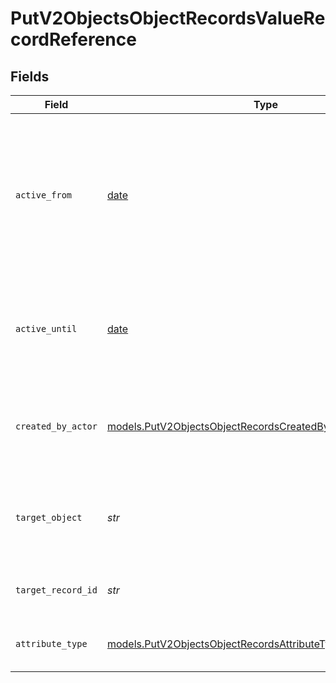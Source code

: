 # PutV2ObjectsObjectRecordsValueRecordReference


## Fields

| Field                                                                                                                              | Type                                                                                                                               | Required                                                                                                                           | Description                                                                                                                        | Example                                                                                                                            |
| ---------------------------------------------------------------------------------------------------------------------------------- | ---------------------------------------------------------------------------------------------------------------------------------- | ---------------------------------------------------------------------------------------------------------------------------------- | ---------------------------------------------------------------------------------------------------------------------------------- | ---------------------------------------------------------------------------------------------------------------------------------- |
| `active_from`                                                                                                                      | [date](https://docs.python.org/3/library/datetime.html#date-objects)                                                               | :heavy_check_mark:                                                                                                                 | The point in time at which this value was made "active". `active_from` can be considered roughly analogous to `created_at`.        | 2023-01-01T15:00:00.000000000Z                                                                                                     |
| `active_until`                                                                                                                     | [date](https://docs.python.org/3/library/datetime.html#date-objects)                                                               | :heavy_check_mark:                                                                                                                 | The point in time at which this value was deactivated. If `null`, the value is active.                                             | 2023-01-01T15:00:00.000000000Z                                                                                                     |
| `created_by_actor`                                                                                                                 | [models.PutV2ObjectsObjectRecordsCreatedByActor7](../models/putv2objectsobjectrecordscreatedbyactor7.md)                           | :heavy_check_mark:                                                                                                                 | The actor that created this value.                                                                                                 | {<br/>"type": "workspace-member",<br/>"id": "50cf242c-7fa3-4cad-87d0-75b1af71c57b"<br/>}                                           |
| `target_object`                                                                                                                    | *str*                                                                                                                              | :heavy_check_mark:                                                                                                                 | A slug identifying the object that the referenced record belongs to.                                                               | people                                                                                                                             |
| `target_record_id`                                                                                                                 | *str*                                                                                                                              | :heavy_check_mark:                                                                                                                 | A UUID to identify the referenced record.                                                                                          | 891dcbfc-9141-415d-9b2a-2238a6cc012d                                                                                               |
| `attribute_type`                                                                                                                   | [models.PutV2ObjectsObjectRecordsAttributeTypeRecordReference](../models/putv2objectsobjectrecordsattributetyperecordreference.md) | :heavy_check_mark:                                                                                                                 | The attribute type of the value.                                                                                                   | record-reference                                                                                                                   |